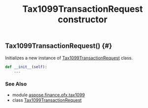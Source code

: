 ﻿---
title: Tax1099TransactionRequest constructor
second_title: Aspose.Finance for Python via .NET API References
description: 
type: docs
weight: 10
url: /python-net/aspose.finance.ofx.tax1099/tax1099transactionrequest/__init__/
is_root: false
---

## Tax1099TransactionRequest() {#}

Initializes a new instance of [Tax1099TransactionRequest](/finance/python-net/aspose.finance.ofx.tax1099/tax1099transactionrequest) class.



```python
def __init__(self):
    ...
```





### See Also
* module [aspose.finance.ofx.tax1099](../../)
* class [Tax1099TransactionRequest](/finance/python-net/aspose.finance.ofx.tax1099/tax1099transactionrequest)
